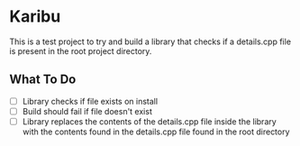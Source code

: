 # Karibu

This is a test project to try and build a library that checks if a details.cpp file is present 
in the root project directory.

## What To Do
- [ ] Library checks if file exists on install
- [ ] Build should fail if file doesn't exist 
- [ ] Library replaces the contents of the details.cpp file inside the library with
the contents found in the details.cpp file found in the root directory
